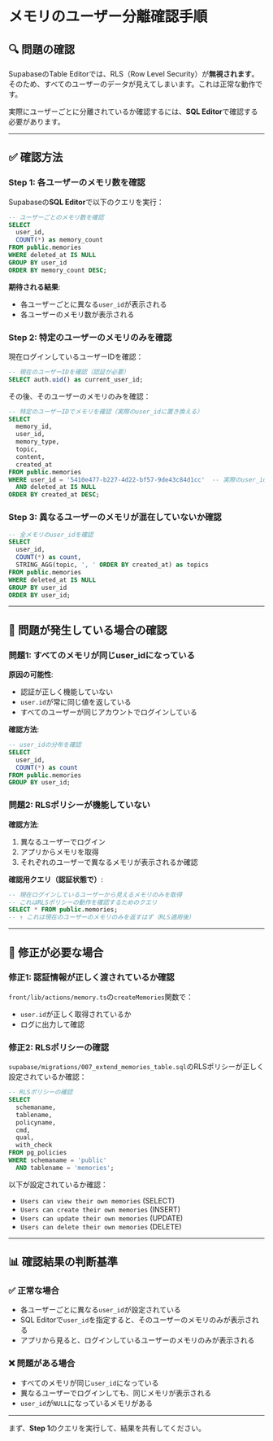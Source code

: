 # メモリのユーザー分離確認手順

## 🔍 問題の確認

SupabaseのTable Editorでは、RLS（Row Level Security）が**無視されます**。そのため、すべてのユーザーのデータが見えてしまいます。これは正常な動作です。

実際にユーザーごとに分離されているか確認するには、**SQL Editor**で確認する必要があります。

---

## ✅ 確認方法

### Step 1: 各ユーザーのメモリ数を確認

Supabaseの**SQL Editor**で以下のクエリを実行：

```sql
-- ユーザーごとのメモリ数を確認
SELECT 
  user_id,
  COUNT(*) as memory_count
FROM public.memories
WHERE deleted_at IS NULL
GROUP BY user_id
ORDER BY memory_count DESC;
```

**期待される結果**:
- 各ユーザーごとに異なる`user_id`が表示される
- 各ユーザーのメモリ数が表示される

### Step 2: 特定のユーザーのメモリのみを確認

現在ログインしているユーザーIDを確認：

```sql
-- 現在のユーザーIDを確認（認証が必要）
SELECT auth.uid() as current_user_id;
```

その後、そのユーザーのメモリのみを確認：

```sql
-- 特定のユーザーIDでメモリを確認（実際のuser_idに置き換える）
SELECT 
  memory_id,
  user_id,
  memory_type,
  topic,
  content,
  created_at
FROM public.memories
WHERE user_id = '5410e477-b227-4d22-bf57-9de43c84d1cc'  -- 実際のuser_idに置き換える
  AND deleted_at IS NULL
ORDER BY created_at DESC;
```

### Step 3: 異なるユーザーのメモリが混在していないか確認

```sql
-- 全メモリのuser_idを確認
SELECT 
  user_id,
  COUNT(*) as count,
  STRING_AGG(topic, ', ' ORDER BY created_at) as topics
FROM public.memories
WHERE deleted_at IS NULL
GROUP BY user_id
ORDER BY user_id;
```

---

## 🐛 問題が発生している場合の確認

### 問題1: すべてのメモリが同じuser_idになっている

**原因の可能性**:
- 認証が正しく機能していない
- `user.id`が常に同じ値を返している
- すべてのユーザーが同じアカウントでログインしている

**確認方法**:
```sql
-- user_idの分布を確認
SELECT 
  user_id,
  COUNT(*) as count
FROM public.memories
GROUP BY user_id;
```

### 問題2: RLSポリシーが機能していない

**確認方法**:
1. 異なるユーザーでログイン
2. アプリからメモリを取得
3. それぞれのユーザーで異なるメモリが表示されるか確認

**確認用クエリ（認証状態で）**:
```sql
-- 現在ログインしているユーザーから見えるメモリのみを取得
-- これはRLSポリシーの動作を確認するためのクエリ
SELECT * FROM public.memories;
-- ↑ これは現在のユーザーのメモリのみを返すはず（RLS適用後）
```

---

## 🔧 修正が必要な場合

### 修正1: 認証情報が正しく渡されているか確認

`front/lib/actions/memory.ts`の`createMemories`関数で：
- `user.id`が正しく取得されているか
- ログに出力して確認

### 修正2: RLSポリシーの確認

`supabase/migrations/007_extend_memories_table.sql`のRLSポリシーが正しく設定されているか確認：

```sql
-- RLSポリシーの確認
SELECT 
  schemaname,
  tablename,
  policyname,
  cmd,
  qual,
  with_check
FROM pg_policies
WHERE schemaname = 'public' 
  AND tablename = 'memories';
```

以下が設定されているか確認：
- `Users can view their own memories` (SELECT)
- `Users can create their own memories` (INSERT)
- `Users can update their own memories` (UPDATE)
- `Users can delete their own memories` (DELETE)

---

## 📊 確認結果の判断基準

### ✅ 正常な場合

- 各ユーザーごとに異なる`user_id`が設定されている
- SQL Editorで`user_id`を指定すると、そのユーザーのメモリのみが表示される
- アプリから見ると、ログインしているユーザーのメモリのみが表示される

### ❌ 問題がある場合

- すべてのメモリが同じ`user_id`になっている
- 異なるユーザーでログインしても、同じメモリが表示される
- `user_id`が`NULL`になっているメモリがある

---

まず、**Step 1**のクエリを実行して、結果を共有してください。

